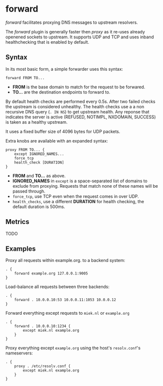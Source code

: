 # forward

*forward* facilitates proxying DNS messages to upstream resolvers.

The *forward* plugin is generally faster then *proxy* as it re-uses already openened sockets to
upstream. It supports UDP and TCP and uses inband healthchecking that is enabled by default.

## Syntax

In its most basic form, a simple forwarder uses this syntax:

~~~
forward FROM TO...
~~~

* **FROM** is the base domain to match for the request to be forwared.
* **TO...** are the destination endpoints to forward to.

By default health checks are performed every 0.5s. After two failed checks the upstream is
considered unhealthy. The health checks use a a non recursive DNS query (`. IN NS`) to get upstream
health. Any reponse that indicates the server is active (REFUSED, NOTIMPL, NXDOMAIN, SUCCESS) is
taken as a healthy upstream.

It uses a fixed buffer size of 4096 bytes for UDP packets.

Extra knobs are available with an expanded syntax:

~~~
proxy FROM TO... {
    except IGNORED_NAMES...
    force_tcp
    health_check [DURATION]
}
~~~

* **FROM** and **TO...** as above.
* **IGNORED_NAMES** in `except` is a space-separated list of domains to exclude from proxying.
  Requests that match none of these names will be passed through.
* `force_tcp`, use TCP even when the request comes in over UDP.
* `health_checks`, use a different **DURATION** for health checking, the default duration is 500ms.

## Metrics

TODO

## Examples

Proxy all requests within example.org. to a backend system:

~~~ corefile
. {
    forward example.org 127.0.0.1:9005
}
~~~

Load-balance all requests between three backends:

~~~ corefile
. {
    forward . 10.0.0.10:53 10.0.0.11:1053 10.0.0.12
}
~~~

Forward everything except requests to `miek.nl` or `example.org`

~~~ corefile
. {
    forward . 10.0.0.10:1234 {
        except miek.nl example.org
    }
}
~~~

Proxy everything except `example.org` using the host's `resolv.conf`'s nameservers:

~~~ corefile
. {
    proxy . /etc/resolv.conf {
        except miek.nl example.org
    }
}
~~~
